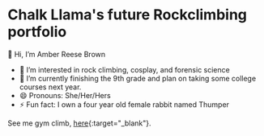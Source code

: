 # Chalk Llama's future Rockclimbing portfolio

👋 Hi, I’m Amber Reese Brown
- 👀 I’m interested in rock climbing, cosplay, and forensic science
- 🌱 I’m currently finishing the 9th grade and plan on taking some college courses next year.
- 😄 Pronouns: She/Her/Hers
- ⚡ Fun fact: I own a four year old female rabbit named Thumper

See me gym climb, [here](https://www.instagram.com/chalk_llama/){:target="_blank"}.


